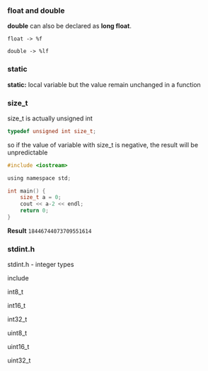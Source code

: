 ### float and double

**double** can also be declared as **long float**.

```
float -> %f

double -> %lf
```

### static

**static:** local variable but the value remain unchanged in a function

### size_t

size_t is actually unsigned int

```c
typedef unsigned int size_t;
```

so if the value of variable with size_t is negative, the result will be unpredictable

```c
#include <iostream>

using namespace std;

int main() {
    size_t a = 0;
    cout << a-2 << endl;
    return 0;
}
```

**Result** ``18446744073709551614``

### stdint.h

stdint.h - integer types

include 

int8_t

int16_t

int32_t

uint8_t

uint16_t

uint32_t
